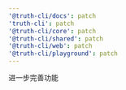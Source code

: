 ```yaml
---
'@truth-cli/docs': patch
'truth-cli': patch
'@truth-cli/core': patch
'@truth-cli/shared': patch
'@truth-cli/web': patch
'@truth-cli/playground': patch
---
```


进一步完善功能
